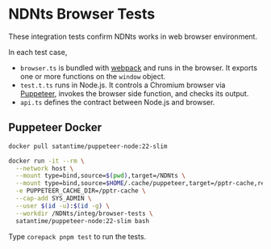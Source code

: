 # NDNts Browser Tests

These integration tests confirm NDNts works in web browser environment.

In each test case,

* `browser.ts` is bundled with [webpack](https://webpack.js.org/) and runs in the browser.
  It exports one or more functions on the `window` object.
* `test.t.ts` runs in Node.js.
  It controls a Chromium browser via [Puppeteer](https://pptr.dev/), invokes the browser side function, and checks its output.
* `api.ts` defines the contract between Node.js and browser.

## Puppeteer Docker

```bash
docker pull satantime/puppeteer-node:22-slim

docker run -it --rm \
  --network host \
  --mount type=bind,source=$(pwd),target=/NDNts \
  --mount type=bind,source=$HOME/.cache/puppeteer,target=/pptr-cache,readonly=true \
  -e PUPPETEER_CACHE_DIR=/pptr-cache \
  --cap-add SYS_ADMIN \
  --user $(id -u):$(id -g) \
  --workdir /NDNts/integ/browser-tests \
  satantime/puppeteer-node:22-slim bash
```

Type `corepack pnpm test` to run the tests.
